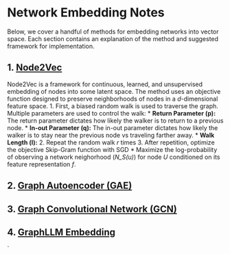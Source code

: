 # Network Embedding Notes
Below, we cover a handful of methods for embedding networks into vector space. Each section contains an explanation of the method and suggested framework for implementation.

## 1. [Node2Vec](https://cs.stanford.edu/~jure/pubs/node2vec-kdd16.pdf)

Node2Vec is a framework for continuous, learned, and unsupervised embedding of nodes into some latent space. The method uses an objective function designed to preserve neighborhoods of nodes in a *d*-dimensional feature space.
    1. First, a biased random walk is used to traverse the graph. Multiple parameters are used to control the walk:
        * **Return Parameter (p):** The return parameter dictates how likely the walker is to return to a previous node.
        * **In-out Parameter (q):** The in-out parameter dictates how likely the walker is to stay near the previous node vs traveling farther away.
        * **Walk Length (l):**
    2. Repeat the random walk *r* times
    3. After repetition, optimize the objective Skip-Gram function with SGD
    * Maximize the log-probability of observing a network neighorhood (*N_S(u)*) for node *U* conditioned on its feature representation *f*.

## 2. [Graph Autoencoder (GAE)](https://arxiv.org/abs/1611.07308)

## 3. [Graph Convolutional Network (GCN)](https://arxiv.org/abs/1609.02907)

## 4. [GraphLLM Embedding](https://arxiv.org/abs/2310.05845)
`